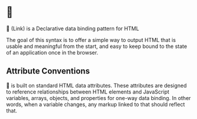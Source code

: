 # 🔗

🔗 (Link) is a Declarative data binding pattern for HTML

The goal of this syntax is to offer a simple way to output HTML that is usable and meaningful from the start, and easy to keep bound to the state of an application once in the browser.

## Attribute Conventions

🔗 is built on standard HTML data attributes. These attributes are designed to reference relationships between HTML elements and JavaScript variables, arrays, objects, and properties for one-way data binding. In other words, when a variable changes, any markup linked to that should reflect that. 
